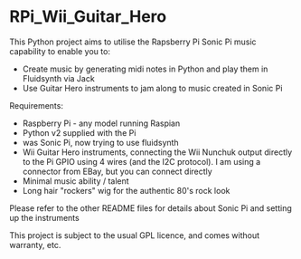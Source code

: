 RPi_Wii_Guitar_Hero
===================

This Python project aims to utilise the Rapsberry Pi Sonic Pi music capability to enable you to:

   * Create music by generating midi notes in Python and play them in Fluidsynth via Jack
   * Use Guitar Hero instruments to jam along to music created in Sonic Pi
   
Requirements:

   * Raspberry Pi - any model running Raspian
   * Python v2 supplied with the Pi
   * was Sonic Pi, now trying to use fluidsynth
   * Wii Guitar Hero instruments, connecting the Wii Nunchuk output directly to the Pi GPIO using 4 wires (and the I2C protocol).  I am using a connector from EBay, but you can connect directly
   * Minimal music ability / talent
   * Long hair "rockers" wig for the authentic 80's rock look
   
Please refer to the other README files for details about Sonic Pi and setting up the instruments

This project is subject to the usual GPL licence, and comes without warranty, etc.
   
